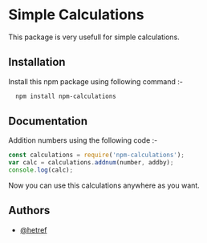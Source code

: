 
# Simple Calculations

This package is very usefull for simple calculations.

## Installation

Install this npm package using following command :-

```bash
  npm install npm-calculations
```
    
## Documentation

Addition numbers using the following code :-
```javascript
const calculations = require('npm-calculations');
var calc = calculations.addnum(number, addby);
console.log(calc);
```

Now you can use this calculations anywhere as you want.


## Authors

- [@hetref](https://www.github.com/hetref)


